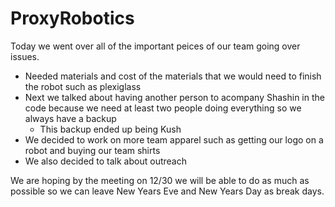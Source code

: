 # ProxyRobotics

Today we went over all of the important peices of our team going over issues.

- Needed materials and cost of the materials that we would need to finish the robot such as plexiglass
- Next we talked about having another person to acompany Shashin in the code because we need at least two people doing 
everything so we always have a backup
  - This backup ended up being Kush
- We decided to work on more team apparel such as getting our logo on a robot and buying our team shirts 
- We also decided to talk about outreach

We are hoping by the meeting on 12/30 we will be able to do as much as possible so we can leave New Years Eve and New Years Day
as break days.
